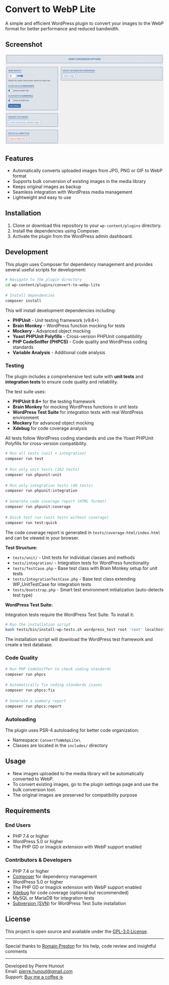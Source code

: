 # Convert to WebP Lite

A simple and efficient WordPress plugin to convert your images to the WebP format for better performance and reduced bandwidth.

## Screenshot

![Plugin Screenshot](./assets/images/screenshot.png?raw=true "Convert to WebP Lite Screenshot")

## Features

- Automatically converts uploaded images from JPG, PNG or GIF to WebP format
- Supports bulk conversion of existing images in the media library
- Keeps original images as backup
- Seamless integration with WordPress media management
- Lightweight and easy to use

## Installation

1. Clone or download this repository to your `wp-content/plugins` directory.
2. Install the dependencies using Composer.
3. Activate the plugin from the WordPress admin dashboard.

## Development

This plugin uses Composer for dependency management and provides several useful scripts for development:

```bash
# Navigate to the plugin directory
cd wp-content/plugins/convert-to-webp-lite

# Install dependencies
composer install
```

This will install development dependencies including:

- **PHPUnit** - Unit testing framework (v9.6+)
- **Brain Monkey** - WordPress function mocking for tests
- **Mockery** - Advanced object mocking
- **Yoast PHPUnit Polyfills** - Cross-version PHPUnit compatibility
- **PHP CodeSniffer (PHPCS)** - Code quality and WordPress coding standards
- **Variable Analysis** - Additional code analysis

### Testing

The plugin includes a comprehensive test suite with **unit tests** and **integration tests** to ensure code quality and reliability.

The test suite uses:

- **PHPUnit 9.6+** for the testing framework
- **Brain Monkey** for mocking WordPress functions in unit tests
- **WordPress Test Suite** for integration tests with real WordPress environment
- **Mockery** for advanced object mocking
- **Xdebug** for code coverage analysis

All tests follow WordPress coding standards and use the Yoast PHPUnit Polyfills for cross-version compatibility.

```bash
# Run all tests (unit + integration)
composer run test

# Run only unit tests (262 tests)
composer run phpunit:unit

# Run only integration tests (40 tests)
composer run phpunit:integration

# Generate code coverage report (HTML format)
composer run phpunit:coverage

# Quick test run (unit tests without coverage)
composer run test:quick
```

The code coverage report is generated in `tests/coverage-html/index.html` and can be viewed in your browser.

**Test Structure:**

- `tests/unit/` - Unit tests for individual classes and methods
- `tests/integration/` - Integration tests for WordPress functionality
- `tests/TestCase.php` - Base test class with Brain Monkey setup for unit tests
- `tests/IntegrationTestCase.php` - Base test class extending WP_UnitTestCase for integration tests
- `tests/bootstrap.php` - Smart test environment initialization (auto-detects test type)

**WordPress Test Suite:**

Integration tests require the WordPress Test Suite. To install it:

```bash
# Run the installation script
bash tests/bin/install-wp-tests.sh wordpress_test root 'root' localhost latest
```

The installation script will download the WordPress test framework and create a test database.

### Code Quality

```bash
# Run PHP CodeSniffer to check coding standards
composer run phpcs

# Automatically fix coding standards issues
composer run phpcs:fix

# Generate a summary report
composer run phpcs:report
```

### Autoloading

The plugin uses PSR-4 autoloading for better code organization:

- Namespace: `ConvertToWebpLite\`
- Classes are located in the `includes/` directory

## Usage

- New images uploaded to the media library will be automatically converted to WebP.
- To convert existing images, go to the plugin settings page and use the bulk conversion tool.
- The original images are preserved for compatibility purpose

## Requirements

### End Users

- PHP 7.4 or higher
- WordPress 5.0 or higher
- The PHP GD or Imagick extension with WebP support enabled

### Contributors & Developers

- PHP 7.4 or higher
- [Composer](https://getcomposer.org/) for dependency management
- WordPress 5.0 or higher
- The PHP GD or Imagick extension with WebP support enabled
- [Xdebug](https://xdebug.org/) for code coverage (optional but recommended)
- MySQL or MariaDB for integration tests
- [Subversion (SVN)](https://subversion.apache.org/) for WordPress Test Suite installation

## License

This project is open source and available under the [GPL-3.0 License](./LICENSE.md).

---

Special thanks to [Romain Preston](https://github.com/romain-preston) for his help, code review and insightful comments

---

Developed by Pierre Hunout  
Email: [pierre.hunout@gmail.com](mailto:pierre.hunout@gmail.com)  
Support: [Buy me a coffee ☕](https://buymeacoffee.com/pierrehunout)
